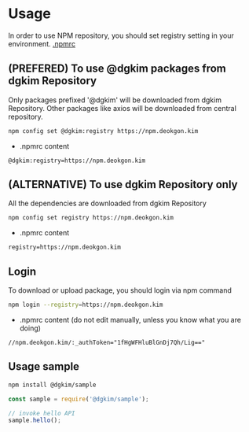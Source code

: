 # Usage

In order to use NPM repository, you should set registry setting in your environment. [.npmrc](~/.npmrc)

## (PREFERED) To use @dgkim packages from dgkim Repository

Only packages prefixed '@dgkim' will be downloaded from dgkim Repository.
Other packages like axios will be downloaded from central repository.

```bash
npm config set @dgkim:registry https://npm.deokgon.kim
```

- .npmrc content

```
@dgkim:registry=https://npm.deokgon.kim
```

## (ALTERNATIVE) To use dgkim Repository only

All the dependencies are downloaded from dgkim Repository

```bash
npm config set registry https://npm.deokgon.kim
```

- .npmrc content

```
registry=https://npm.deokgon.kim
```

## Login

To download or upload package, you should login via npm command

```bash
npm login --registry=https://npm.deokgon.kim
```

- .npmrc content (do not edit manually, unless you know what you are doing)

```
//npm.deokgon.kim/:_authToken="1fHgWFHluBlGnDj7Qh/Lig=="
```

## Usage sample

```bash
npm install @dgkim/sample
```

```javascript
const sample = require('@dgkim/sample');

// invoke hello API
sample.hello();
```
